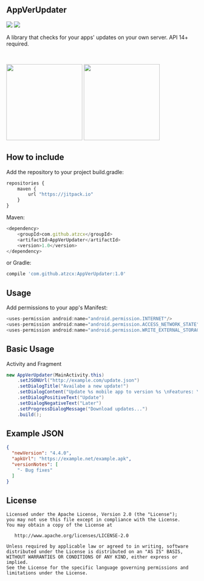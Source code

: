AppVerUpdater
---------------------

<p align="left">
 <a target="_blank" href="https://android-arsenal.com/api?level=14"><img src="https://img.shields.io/badge/API-14+-orange.svg"></a>
 <a target="_blank" href="https://github.com/atzcx/AppVerUpdater"><img src="https://jitpack.io/v/atzcx/AppVerUpdater.svg"></a>
 </p>

A library that checks for your apps' updates on your own server. API 14+ required.

<br>
<p align="left">
	<img src="https://github.com/atzcx/AppVerUpdater/blob/master/Screenshots/screenshots1.png" width="200px">
	<img src="https://github.com/atzcx/AppVerUpdater/blob/master/Screenshots/screenshots2.png" width="200px">
</p>

How to include
--------------

Add the repository to your project build.gradle:
```JavaScript
repositories {
    maven {
        url "https://jitpack.io"
    }
}
```
Maven:
```JavaScript
<dependency>
	<groupId>com.github.atzcx</groupId>
	<artifactId>AppVerUpdater</artifactId>
	<version>1.0</version>
</dependency>
```


or Gradle:
```JavaScript
compile 'com.github.atzcx:AppVerUpdater:1.0'
```

Usage
--------

Add permissions to your app's Manifest:
```JavaScript
<uses-permission android:name="android.permission.INTERNET"/>
<uses-permission android:name="android.permission.ACCESS_NETWORK_STATE"/
<uses-permission android:name="android.permission.WRITE_EXTERNAL_STORAGE" />
```

Basic Usage
-------------------
Activity and Fragment

```Java
new AppVerUpdater(MainActivity.this)
	.setJSONUrl("http://example.com/update.json")
	.setDialogTitle("Availabe a new update!")
	.setDialogContent("Update %s mobile app to version %s \nFeatures: \n%s")
	.setDialogPositiveText("Update")
	.setDialogNegativeText("Later")
	.setProgressDialogMessage("Download updates...")
	.build();
```

Example JSON
------------------

```Json
{
  "newVersion": "4.4.0",
  "apkUrl": "https://example.net/example.apk",
  "versionNotes": [
    "- Bug fixes"
  ]
}
```

License
----------

    Licensed under the Apache License, Version 2.0 (the "License");
    you may not use this file except in compliance with the License.
    You may obtain a copy of the License at

       http://www.apache.org/licenses/LICENSE-2.0

    Unless required by applicable law or agreed to in writing, software
    distributed under the License is distributed on an "AS IS" BASIS,
    WITHOUT WARRANTIES OR CONDITIONS OF ANY KIND, either express or implied.
    See the License for the specific language governing permissions and
    limitations under the License.
